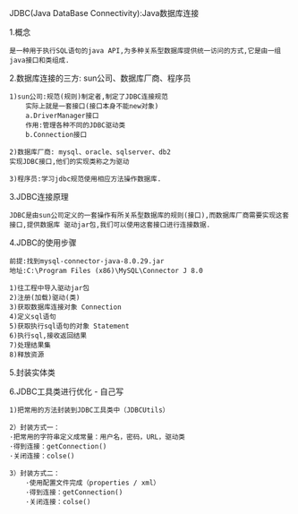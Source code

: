 JDBC(Java DataBase Connectivity):Java数据库连接

1.概念

    是一种用于执行SQL语句的java API,为多种关系型数据库提供统一访问的方式,它是由一组java接口和类组成.

2.数据库连接的三方: sun公司、数据库厂商、程序员

    1)sun公司:规范(规则)制定者,制定了JDBC连接规范
        实际上就是一套接口(接口本身不能new对象)
        a.DriverManager接口
        作用:管理各种不同的JDBC驱动类
        b.Connection接口
    
    2)数据库厂商: mysql、oracle、sqlserver、db2
    实现JDBC接口,他们的实现类称之为驱动
    
    3)程序员:学习jdbc规范使用相应方法操作数据库.

3.JDBC连接原理

    JDBC是由sun公司定义的一套操作有所关系型数据库的规则(接口),而数据库厂商需要实现这套接口,提供数据库 驱动jar包,我们可以使用这套接口进行连接数据.

4.JDBC的使用步骤

    前提:找到mysql-connector-java-8.0.29.jar
    地址:C:\Program Files (x86)\MySQL\Connector J 8.0
    
    1)往工程中导入驱动jar包
    2)注册(加载)驱动(类)
    3)获取数据库连接对象 Connection
    4)定义sql语句
    5)获取执行sql语句的对象 Statement
    6)执行sql,接收返回结果
    7)处理结果集
    8)释放资源

5.封装实体类

6.JDBC工具类进行优化 - 自己写

    1)把常用的方法封装到JDBC工具类中（JDBCUtils）

    2）封装方式一：
    ·把常用的字符串定义成常量：用户名，密码，URL，驱动类
    ·得到连接：getConnection()
    ·关闭连接：colse()

    3）封装方式二：
        ·使用配置文件完成（properties / xml）
        ·得到连接：getConnection()
        ·关闭连接：colse()
